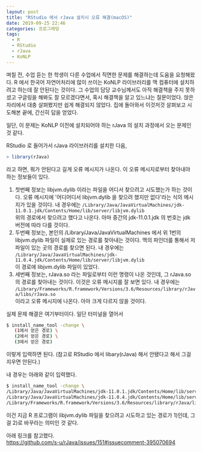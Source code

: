 ```yaml
---
layout: post
title: "RStudio 에서 rJava 설치시 오류 해결(macOS)"
date: 2019-09-25 22:46
categories: 프로그래밍
tags: 
  - R
  - RStudio
  - rJava
  - KoNLP
---
```

며칠 전, 수업 듣는 한 학생이 다른 수업에서 직면한 문제를 해결하는데 도움을 요청해왔다. R 에서 한국어 자연어처리에 많이 쓰이는 KoNLP 라이브러리를 맥 컴퓨터에 설치하려고 하는데 잘 안된다는 것이다. 그 수업의 담당 교수님께서도 아직 해결책을 주지 못하셨고 구글링을 해봐도 잘 모르겠다면서, 혹시 해결책을 알고 있느냐는 질문이었다. 앉은 자리에서 대충 살펴봤지만 쉽게 해결되지 않았다. 집에 돌아와서 이것저것 살펴보고 시도해본 끝에, 간신히 답을 얻었다.

일단, 이 문제는 KoNLP 이전에 설치되어야 하는 rJava 의 설치 과정에서 오는 문제인 것 같다. 

RStudio 로 들어가서 rJava 라이브러리를 설치한 다음,
```R
> library(rJava) 
```
라고 하면, 뭐가 안된다고 길게 오류 메시지가 나온다. 이 오류 메시지로부터 찾아내야 하는 정보들이 있다. 

1. 첫번째 정보는 libjvm.dylib 이라는 파일을 어디서 찾으려고 시도했는가 하는 것이다. 오류 메시지에 '어디어디서 libjvm.dylib 을 찾으려 했지만 없다'라는 식의 메시지가 있을 것이다. 내 경우에는 
`/Library/Java/JavaVirtualMachines/jdk-11.0.1.jdk/Contents/Home/lib/server/libjvm.dylib`  
위의 경로에서 찾으려고 했다고 나온다. 아마 중간의 jdk-11.0.1.jdk 의 번호는 jdk 버전에 따라 다를 것이다. 
2. 두번째 정보는, 본인의 /Library/Java/JavaVirtualMachines 에서 위 1번의 libjvm.dylib 파일이 실제로 있는 경로를 찾아내는 것이다. 맥의 파인더를 통해서 저 파일이 있는 곳의 경로를 찾으면 된다. 내 경우에는
`/Library/Java/JavaVirtualMachines/jdk-11.0.4.jdk/Contents/Home/lib/server/libjvm.dylib`  
이 경로에 libjvm.dylib 파일이 있었다.
3. 세번째 정보는, rJava.so 라는 파일로부터 이런 명령이 나온 것인데, 그 rJava.so 의 경로를 찾아내는 것이다. 이것은 오류 메시지를 잘 보면 있다. 내 경우에는 
`/Library/Frameworks/R.framework/Versions/3.6/Resources/library/rJava/libs/rJava.so`  
이라고 오류 메시지에 나온다. 아마 크게 다르지 않을 것이다.

실제 문제 해결은 여기부터이다. 일단 터미널을 열어서 
```bash
$ install_name_tool -change \
   (1에서 얻은 경로) \
   (2에서 얻은 경로) \
   (3에서 얻은 경로)
   ```
이렇게 입력하면 된다. (참고로 RStudio 에서 libary(rJava) 해서 안됐다고 해서 그걸 지우면 안된다.)

내 경우는 아래와 같이 입력했다.
```bash
$ install_name_tool -change \
/Library/Java/JavaVirtualMachines/jdk-11.0.1.jdk/Contents/Home/lib/server/libjvm.dylib \
/Library/Java/JavaVirtualMachines/jdk-11.0.4.jdk/Contents/Home/lib/server/libjvm.dylib \
/Library/Frameworks/R.framework/Versions/3.6/Resources/library/rJava/libs/rJava.so
```

이건 지금 R 프로그램이 libjvm.dylib 파일을 찾으려고 시도하고 있는 경로가 1)인데, 그걸 2)로 바꾸라는 의미인 것 같다.

아래 링크를 참고했다.  
<https://github.com/s-u/rJava/issues/151#issuecomment-395070694>
